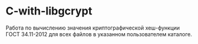 # C-with-libgcrypt
Работа по вычислению значения криптографической хеш-функции ГОСТ 34.11-2012 для всех файлов в указанном пользователем каталоге.
